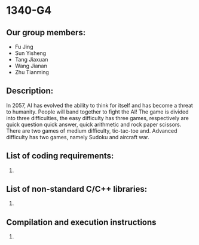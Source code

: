 # 1340-G4

## Our group members:
- Fu Jing
- Sun Yisheng
- Tang Jiaxuan
- Wang Jianan
- Zhu Tianming

## Description:
In 2057, AI has evolved the ability to think for itself and has become a threat to humanity. People will band together to fight the AI! The game is divided into three difficulties, the easy difficulty has three games, respectively are quick question quick answer, quick arithmetic and rock paper scissors. There are two games of medium difficulty, tic-tac-toe and. Advanced difficulty has two games, namely Sudoku and aircraft war.

## List of coding requirements:
1.

## List of non-standard C/C++ libraries:
1.

## Compilation and execution instructions
1.
